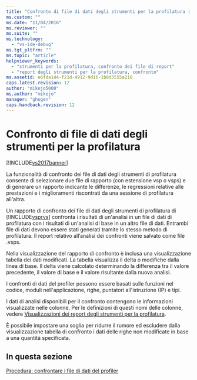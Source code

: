 ```yaml
---
title: "Confronto di file di dati degli strumenti per la profilatura | Microsoft Docs"
ms.custom: ""
ms.date: "11/04/2016"
ms.reviewer: ""
ms.suite: ""
ms.technology: 
  - "vs-ide-debug"
ms.tgt_pltfrm: ""
ms.topic: "article"
helpviewer_keywords: 
  - "strumenti per la profilatura, confronto dei file di report"
  - "report degli strumenti per la profilatura, confronto"
ms.assetid: e6fda144-f21d-4912-9d16-1b8d3555a210
caps.latest.revision: 12
author: "mikejo5000"
ms.author: "mikejo"
manager: "ghogen"
caps.handback.revision: 12
---
```

# Confronto di file di dati degli strumenti per la profilatura
[!INCLUDE[vs2017banner](../code-quality/includes/vs2017banner.md)]

La funzionalità di confronto dei file di dati degli strumenti di profilatura consente di selezionare due file di rapporto \(con estensione vsp o vsps\) e di generare un rapporto indicante le differenze, le regressioni relative alle prestazioni e i miglioramenti riscontrati da una sessione di profilatura all'altra.  
  
 Un rapporto di confronto dei file di dati degli strumenti di profilatura di [!INCLUDE[vsprvs](../code-quality/includes/vsprvs_md.md)] confronta i risultati di un'analisi in un file di dati di profilatura con i risultati di un'analisi di base in un altro file di dati.  Entrambi file di dati devono essere stati generati tramite lo stesso metodo di profilatura.  Il report relativo all’analisi dei confronti viene salvato come file .vsps.  
  
 Nella visualizzazione del rapporto di confronto è inclusa una visualizzazione tabella dei dati modificati.  La tabella visualizza il delta o modifiche dalla linea di base.  Il delta viene calcolato determinando la differenza tra il valore precedente, il valore di base e il valore risultante dalla nuova analisi.  
  
 I confronti di dati del profiler possono essere basati sulle funzioni nel codice, moduli nell'applicazione, righe, puntatori all'istruzione \(IP\) e tipi.  
  
 I dati di analisi disponibili per il confronto contengono le informazioni visualizzate nelle colonne.  Per le definizioni di questi nomi delle colonne, vedere [Visualizzazioni dei report degli strumenti per la profilatura](../profiling/performance-report-views.md).  
  
 È possibile impostare una soglia per ridurre il rumore ed escludere dalla visualizzazione tabella di confronto i dati delle righe non modificate in base a una quantità specificata.  
  
## In questa sezione  
 [Procedura: confrontare i file di dati del profiler](../profiling/how-to-compare-performance-data-files.md)